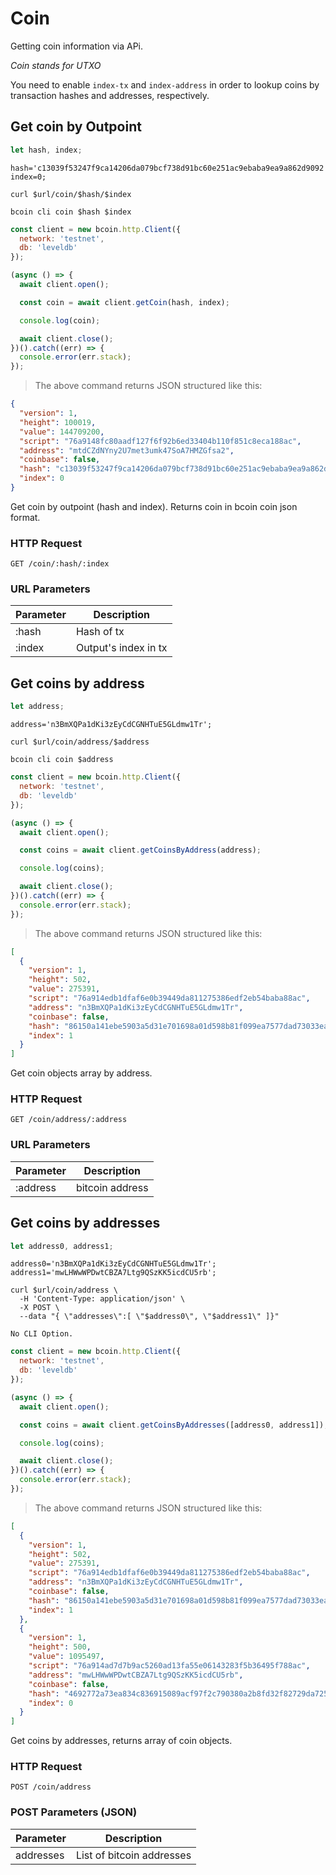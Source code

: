 # Coin
Getting coin information via APi.

*Coin stands for UTXO*

<aside class="info">
You need to enable <code>index-tx</code> and <code>index-address</code> in order
to lookup coins by transaction hashes and addresses, respectively.
</aside>


## Get coin by Outpoint

```javascript
let hash, index;
```

```shell--vars
hash='c13039f53247f9ca14206da079bcf738d91bc60e251ac9ebaba9ea9a862d9092';
index=0;
```

```shell--curl
curl $url/coin/$hash/$index
```

```shell--cli
bcoin cli coin $hash $index
```

```javascript
const client = new bcoin.http.Client({
  network: 'testnet',
  db: 'leveldb'
});

(async () => {
  await client.open();

  const coin = await client.getCoin(hash, index);

  console.log(coin);

  await client.close();
})().catch((err) => {
  console.error(err.stack);
});
```

> The above command returns JSON structured like this:

```json
{
  "version": 1,
  "height": 100019,
  "value": 144709200,
  "script": "76a9148fc80aadf127f6f92b6ed33404b110f851c8eca188ac",
  "address": "mtdCZdNYny2U7met3umk47SoA7HMZGfsa2",
  "coinbase": false,
  "hash": "c13039f53247f9ca14206da079bcf738d91bc60e251ac9ebaba9ea9a862d9092",
  "index": 0
}
```

Get coin by outpoint (hash and index). Returns coin in bcoin coin json format.

### HTTP Request
`GET /coin/:hash/:index`

### URL Parameters
Parameter | Description
--------- | -----------
:hash     | Hash of tx
:index    | Output's index in tx



## Get coins by address

```javascript
let address;
```

```shell--vars
address='n3BmXQPa1dKi3zEyCdCGNHTuE5GLdmw1Tr';
```

```shell--curl
curl $url/coin/address/$address
```

```shell--cli
bcoin cli coin $address
```

```javascript
const client = new bcoin.http.Client({
  network: 'testnet',
  db: 'leveldb'
});

(async () => {
  await client.open();

  const coins = await client.getCoinsByAddress(address);

  console.log(coins);

  await client.close();
})().catch((err) => {
  console.error(err.stack);
});
```

> The above command returns JSON structured like this:

```json
[
  {
    "version": 1,
    "height": 502,
    "value": 275391,
    "script": "76a914edb1dfaf6e0b39449da811275386edf2eb54baba88ac",
    "address": "n3BmXQPa1dKi3zEyCdCGNHTuE5GLdmw1Tr",
    "coinbase": false,
    "hash": "86150a141ebe5903a5d31e701698a01d598b81f099ea7577dad73033eab02ef9",
    "index": 1
  }
]
```

Get coin objects array by address.

### HTTP Request
`GET /coin/address/:address`

### URL Parameters
Parameter | Description
--------- | -----------
:address  | bitcoin address



## Get coins by addresses

```javascript
let address0, address1;
```

```shell--vars
address0='n3BmXQPa1dKi3zEyCdCGNHTuE5GLdmw1Tr';
address1='mwLHWwWPDwtCBZA7Ltg9QSzKK5icdCU5rb';
```

```shell--curl
curl $url/coin/address \
  -H 'Content-Type: application/json' \
  -X POST \
  --data "{ \"addresses\":[ \"$address0\", \"$address1\" ]}"
```

```shell--cli
No CLI Option.
```

```javascript
const client = new bcoin.http.Client({
  network: 'testnet',
  db: 'leveldb'
});

(async () => {
  await client.open();

  const coins = await client.getCoinsByAddresses([address0, address1]);

  console.log(coins);

  await client.close();
})().catch((err) => {
  console.error(err.stack);
});
```

> The above command returns JSON structured like this:

```json
[
  {
    "version": 1,
    "height": 502,
    "value": 275391,
    "script": "76a914edb1dfaf6e0b39449da811275386edf2eb54baba88ac",
    "address": "n3BmXQPa1dKi3zEyCdCGNHTuE5GLdmw1Tr",
    "coinbase": false,
    "hash": "86150a141ebe5903a5d31e701698a01d598b81f099ea7577dad73033eab02ef9",
    "index": 1
  },
  {
    "version": 1,
    "height": 500,
    "value": 1095497,
    "script": "76a914ad7d7b9ac5260ad13fa55e06143283f5b36495f788ac",
    "address": "mwLHWwWPDwtCBZA7Ltg9QSzKK5icdCU5rb",
    "coinbase": false,
    "hash": "4692772a73ea834c836915089acf97f2c790380a2b8fd32f82729da72545d8c5",
    "index": 0
  }
]
```

Get coins by addresses,
returns array of coin objects.

### HTTP Request
`POST /coin/address`

### POST Parameters (JSON)
Parameter | Description
--------- | -----------
addresses | List of bitcoin addresses
